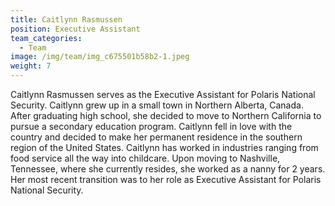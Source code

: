 ```yaml
---
title: Caitlynn Rasmussen
position: Executive Assistant
team_categories:
  - Team
image: /img/team/img_c675501b58b2-1.jpeg
weight: 7
---
```

Caitlynn Rasmussen serves as the Executive Assistant for Polaris National Security.
Caitlynn grew up in a small town in Northern Alberta, Canada. After graduating high school, she decided to move to Northern California to pursue a secondary education program. Caitlynn fell in love with the country and decided to make her permanent residence in the southern region of the United States. 
Caitlynn has worked in industries ranging from food service all the way into childcare. Upon moving to Nashville, Tennessee, where she currently resides, she worked as a nanny for 2 years. Her most recent transition was to her role as Executive Assistant for Polaris National Security.